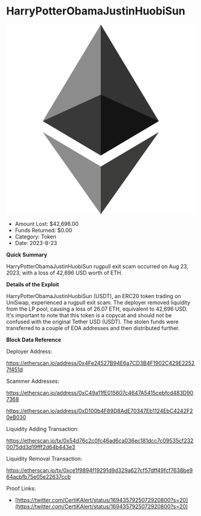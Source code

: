 # HarryPotterObamaJustinHuobiSun
![HarryPotterObamaJustinHuobiSun](/rektimages/HarryPotterObamaJustinHuobiSun-Rugpull.png)
- Amount Lost: $42,696.00
- Funds Returned: $0.00
- Category: Token
- Date: 2023-8-23

**Quick Summary**

HarryPotterObamaJustinHuobiSun rugpull exit scam occurred on Aug 23, 2023, with a loss of 42,696 USD worth of ETH.

  


 **Details of the Exploit**

HarryPotterObamaJustinHuobiSun (USDT), an ERC20 token trading on UniSwap, experienced a rugpull exit scam. The deployer removed liquidity from the LP pool, causing a loss of 26.07 ETH, equivalent to 42,696 USD. It's important to note that this token is a copycat and should not be confused with the original Tether USD (USDT). The stolen funds were transferred to a couple of EOA addresses and then distributed further.

  


 **Block Data Reference**

Deployer Address:

https://etherscan.io/address/0x4Fe24527B94E6a7CD3B4F1902C429E22527f451d

  


Scammer Addresses:

https://etherscan.io/address/0xC49a11fE015607c4647A5415cebfcd483D907368

https://etherscan.io/address/0xD100b4F89D8AdE70347Eb1124EbC4242F20eB030

  


Liquidity Adding Transaction:

https://etherscan.io/tx/0x54d76c2c0fc46ad6ca036ec181dcc7c09535cf2320075dd3d19fff2d64b443e3

  


Liquidity Removal Transaction:

https://etherscan.io/tx/0xce1f9894f19291d9d329a627cf57dff49fcf7638be964acbfb75e05e22637ccb


Proof Links:
- [https://twitter.com/CertiKAlert/status/1694357925072920800?s=20](https://twitter.com/CertiKAlert/status/1694357925072920800?s=20)


